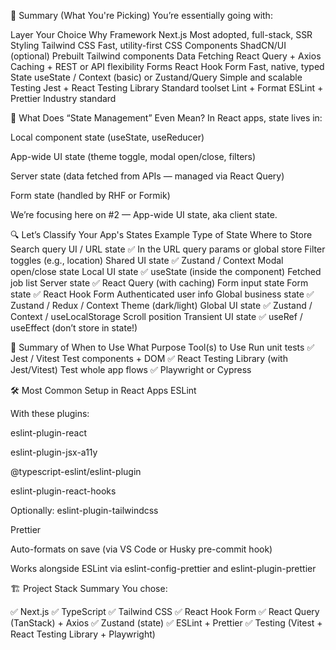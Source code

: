 🧵 Summary (What You're Picking)
You’re essentially going with:

Layer	Your Choice	Why
Framework	Next.js	Most adopted, full-stack, SSR
Styling	Tailwind CSS	Fast, utility-first CSS
Components	ShadCN/UI (optional)	Prebuilt Tailwind components
Data Fetching	React Query + Axios	Caching + REST or API flexibility
Forms	React Hook Form	Fast, native, typed
State	useState / Context (basic) or Zustand/Query	Simple and scalable
Testing	Jest + React Testing Library	Standard toolset
Lint + Format	ESLint + Prettier	Industry standard


🧠 What Does “State Management” Even Mean?
In React apps, state lives in:

Local component state (useState, useReducer)

App-wide UI state (theme toggle, modal open/close, filters)

Server state (data fetched from APIs — managed via React Query)

Form state (handled by RHF or Formik)

We’re focusing here on #2 — App-wide UI state, aka client state.

🔍 Let’s Classify Your App's States
Example	Type of State	Where to Store
Search query	UI / URL state	✅ In the URL query params or global store
Filter toggles (e.g., location)	Shared UI state	✅ Zustand / Context
Modal open/close state	Local UI state	✅ useState (inside the component)
Fetched job list	Server state	✅ React Query (with caching)
Form input state	Form state	✅ React Hook Form
Authenticated user info	Global business state	✅ Zustand / Redux / Context
Theme (dark/light)	Global UI state	✅ Zustand / Context / useLocalStorage
Scroll position	Transient UI state	✅ useRef / useEffect (don’t store in state!)

🧠 Summary of When to Use What
Purpose	Tool(s) to Use
Run unit tests	✅ Jest / Vitest
Test components + DOM	✅ React Testing Library (with Jest/Vitest)
Test whole app flows	✅ Playwright or Cypress

🛠️ Most Common Setup in React Apps
ESLint

With these plugins:

eslint-plugin-react

eslint-plugin-jsx-a11y

@typescript-eslint/eslint-plugin

eslint-plugin-react-hooks

Optionally: eslint-plugin-tailwindcss

Prettier

Auto-formats on save (via VS Code or Husky pre-commit hook)

Works alongside ESLint via eslint-config-prettier and eslint-plugin-prettier

🏗️ Project Stack Summary
You chose:

✅ Next.js
✅ TypeScript
✅ Tailwind CSS
✅ React Hook Form
✅ React Query (TanStack) + Axios
✅ Zustand (state)
✅ ESLint + Prettier
✅ Testing (Vitest + React Testing Library + Playwright)

